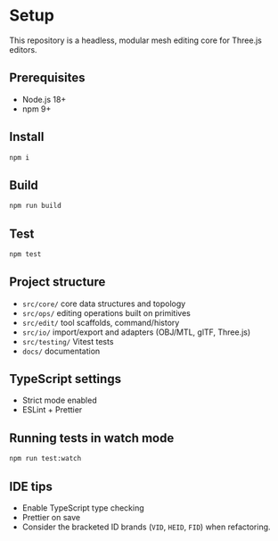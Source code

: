# Setup

This repository is a headless, modular mesh editing core for Three.js editors.

## Prerequisites
- Node.js 18+
- npm 9+

## Install
```sh
npm i
```

## Build
```sh
npm run build
```

## Test
```sh
npm test
```

## Project structure
- `src/core/` core data structures and topology
- `src/ops/` editing operations built on primitives
- `src/edit/` tool scaffolds, command/history
- `src/io/` import/export and adapters (OBJ/MTL, glTF, Three.js)
- `src/testing/` Vitest tests
- `docs/` documentation

## TypeScript settings
- Strict mode enabled
- ESLint + Prettier

## Running tests in watch mode
```sh
npm run test:watch
```

## IDE tips
- Enable TypeScript type checking
- Prettier on save
- Consider the bracketed ID brands (`VID`, `HEID`, `FID`) when refactoring.
